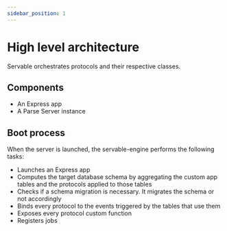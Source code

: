 ```yaml
---
sidebar_position: 1
---
```


# High level architecture

Servable orchestrates protocols and their respective classes.

## Components
- An Express app
- A Parse Server instance

## Boot process

When the server is launched, the servable-engine performs the following tasks:

- Launches an Express app
- Computes the target database schema by aggregating the custom app tables and the protocols applied to those tables
- Checks if a schema migration is necessary. It migrates the schema or not accordingly
- Binds every protocol to the events triggered by the tables that use them
- Exposes every protocol custom function
- Registers jobs
